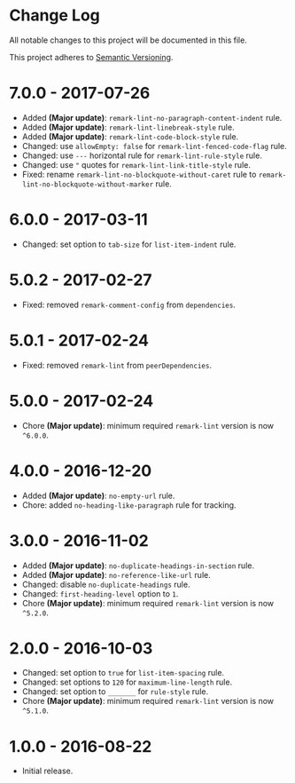 # Change Log

All notable changes to this project will be documented in this file.

This project adheres to [Semantic Versioning](http://semver.org/).

# 7.0.0 - 2017-07-26

-   Added **(Major update)**: `remark-lint-no-paragraph-content-indent` rule.
-   Added **(Major update)**: `remark-lint-linebreak-style` rule.
-   Added **(Major update)**: `remark-lint-code-block-style` rule.
-   Changed: use `allowEmpty: false` for `remark-lint-fenced-code-flag` rule.
-   Changed: use `---` horizontal rule for `remark-lint-rule-style` rule.
-   Changed: use `"` quotes for `remark-lint-link-title-style` rule.
-   Fixed: rename `remark-lint-no-blockquote-without-caret` rule to `remark-lint-no-blockquote-without-marker` rule.

# 6.0.0 - 2017-03-11

-   Changed: set option to `tab-size` for `list-item-indent` rule.

# 5.0.2 - 2017-02-27

-   Fixed: removed `remark-comment-config` from `dependencies`.

# 5.0.1 - 2017-02-24

-   Fixed: removed `remark-lint` from `peerDependencies`.

# 5.0.0 - 2017-02-24

-   Chore **(Major update)**: minimum required `remark-lint` version is now `^6.0.0`.

# 4.0.0 - 2016-12-20

-   Added **(Major update)**: `no-empty-url` rule.
-   Chore: added `no-heading-like-paragraph` rule for tracking.

# 3.0.0 - 2016-11-02

-   Added **(Major update)**: `no-duplicate-headings-in-section` rule.
-   Added **(Major update)**: `no-reference-like-url` rule.
-   Changed: disable `no-duplicate-headings` rule.
-   Changed: `first-heading-level` option to `1`.
-   Chore **(Major update)**: minimum required `remark-lint` version is now `^5.2.0`.

# 2.0.0 - 2016-10-03

-   Changed: set option to `true` for `list-item-spacing` rule.
-   Changed: set options to `120` for `maximum-line-length` rule.
-   Changed: set option to `_______` for `rule-style` rule.
-   Chore **(Major update)**: minimum required `remark-lint` version is now `^5.1.0`.

# 1.0.0 - 2016-08-22

-   Initial release.
